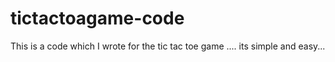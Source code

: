 # tictactoagame-code
This is a code which I wrote for the tic tac toe game .... its simple and easy...
